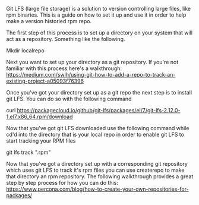Git LFS (large file storage) is a solution to version controlling large files, like rpm binaries. This is a guide on how to set it up and use it in order to help make a version historied rpm repo.  

The first step of this process is to set up a directory on your system that will act as a repository. Something like the following. 

Mkdir localrepo 

Next you want to set up your directory as a git repository. If you're not familiar with this process here's a walkthrough: <https://medium.com/swlh/using-git-how-to-add-a-repo-to-track-an-existing-project-a05093f76396>   

Once you've got your directory set up as a git repo the next step is to install git LFS. You can do so with the following command 

curl <https://packagecloud.io/github/git-lfs/packages/el/7/git-lfs-2.12.0-1.el7.x86_64.rpm/download> 

Now that you've got git LFS downloaded use the following command while cd'd into the directory that is your local repo in order to enable git LFS to start tracking your RPM files 

git lfs track ".rpm" 

Now that you've got a directory set up with a corresponding git repository which uses git LFS to  track it's rpm files you can use createrepo to make that directory an rpm repository. The following walkthrough provides a great step by step process for how you can do this: <https://www.percona.com/blog/how-to-create-your-own-repositories-for-packages/>
